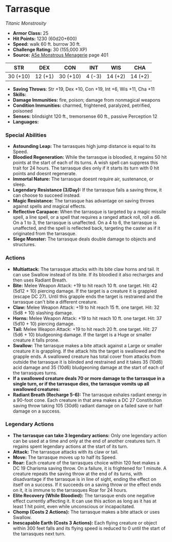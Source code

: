 # Tarrasque

*Titanic* *Monstrosity*

- **Armor Class:** 25
- **Hit Points:** 1230 (60d20+600)
- **Speed:** walk 60 ft. burrow 30 ft.
- **Challenge Rating:** 30 (155,000 XP)
- **Source:** [A5e Monstrous Menagerie](https://enpublishingrpg.com/products/level-up-monstrous-menagerie-a5e) page 401

| STR | DEX | CON | INT | WIS | CHA |
| --- | --- | --- | --- | --- | --- |
| 30 (+10) | 12 (+1) | 30 (+10) | 4 (-3) | 14 (+2) | 14 (+2) |

- **Saving Throws**: Str +19, Dex +10, Con +19, Int +6, Wis +11, Cha +11
- **Skills:** 
- **Damage Immunities:** fire, poison; damage from nonmagical weapons
- **Condition Immunities:** charmed, frightened, paralyzed, petrified, poisoned
- **Senses:** blindsight 120 ft., tremorsense 60 ft., passive Perception 12
- **Languages:** 

### Special Abilities

- **Astounding Leap:** The tarrasques high jump distance is equal to its Speed.
- **Bloodied Regeneration:** While the tarrasque is bloodied, it regains 50 hit points at the start of each of its turns. A wish spell can suppress this trait for 24 hours. The tarrasque dies only if it starts its turn with 0 hit points and doesnt regenerate.
- **Immortal Nature:** The tarrasque doesnt require air, sustenance, or sleep.
- **Legendary Resistance (3/Day):** If the tarrasque fails a saving throw, it can choose to succeed instead.
- **Magic Resistance:** The tarrasque has advantage on saving throws against spells and magical effects.
- **Reflective Carapace:** When the tarrasque is targeted by a magic missile spell, a line spell, or a spell that requires a ranged attack roll, roll a d6. On a 1 to 3, the tarrasque is unaffected. On a 4 to 6, the tarrasque is unaffected, and the spell is reflected back, targeting the caster as if it originated from the tarrasque.
- **Siege Monster:** The tarrasque deals double damage to objects and structures.

### Actions

- **Multiattack:** The tarrasque attacks with its bite  claw  horns  and tail. It can use Swallow instead of its bite. If its bloodied  it also recharges and then uses Radiant Breath.
- **Bite:** Melee Weapon Attack: +19 to hit  reach 10 ft.  one target. Hit: 42 (5d12 + 10) piercing damage. If the target is a creature  it is grappled (escape DC 27). Until this grapple ends  the target is restrained and the tarrasque can't bite a different creature.
- **Claw:** Melee Weapon Attack: +19 to hit  reach 15 ft.  one target. Hit: 32 (5d8 + 10) slashing damage.
- **Horns:** Melee Weapon Attack: +19 to hit  reach 10 ft.  one target. Hit: 37 (5d10 + 10) piercing damage.
- **Tail:** Melee Weapon Attack: +19 to hit  reach 20 ft.  one target. Hit: 27 (5d6 + 10) bludgeoning damage. If the target is a Huge or smaller creature  it falls prone.
- **Swallow:** The tarrasque makes a bite attack against a Large or smaller creature it is grappling. If the attack hits  the target is swallowed and the grapple ends. A swallowed creature has total cover from attacks from outside the tarrasque  it is blinded and restrained  and it takes 35 (10d6) acid damage and 35 (10d6) bludgeoning damage at the start of each of the tarrasques turns.
- **If a swallowed creature deals 70 or more damage to the tarrasque in a single turn, or if the tarrasque dies, the tarrasque vomits up all swallowed creatures:** 
- **Radiant Breath (Recharge 5-6):** The tarrasque exhales radiant energy in a 90-foot cone. Each creature in that area makes a DC 27 Constitution saving throw  taking 105 (30d6) radiant damage on a failed save or half damage on a success.



### Legendary Actions

- **The tarrasque can take 3 legendary actions:** Only one legendary action can be used at a time and only at the end of another creatures turn. It regains spent legendary actions at the start of its turn.
- **Attack:** The tarrasque attacks with its claw or tail.
- **Move:** The tarrasque moves up to half its Speed.
- **Roar:** Each creature of the tarrasques choice within 120 feet makes a DC 19 Charisma saving throw. On a failure, it is frightened for 1 minute. A creature repeats the saving throw at the end of its turns, with disadvantage if the tarrasque is in line of sight, ending the effect on itself on a success. If it succeeds on a saving throw or the effect ends on it, it is immune to the tarrasques Roar for 24 hours.
- **Elite Recovery (While Bloodied):** The tarrasque ends one negative effect currently affecting it. It can use this action as long as it has at least 1 hit point, even while unconscious or incapacitated.
- **Chomp (Costs 2 Actions):** The tarrasque makes a bite attack or uses Swallow.
- **Inescapable Earth (Costs 3 Actions):** Each flying creature or object within 300 feet falls and its flying speed is reduced to 0 until the start of the tarrasques next turn.
